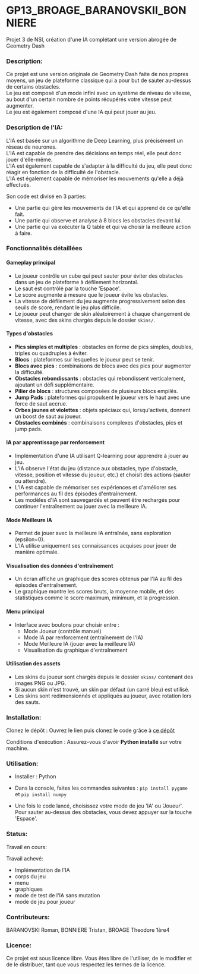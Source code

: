 # GP13_BROAGE_BARANOVSKII_BONNIERE
Projet 3 de NSI, création d'une IA complétant une version abrogée de Geometry Dash

### Description:
Ce projet est une version originale de Geometry Dash faite de nos propres moyens, un jeu de plateforme classique qui a pour but de sauter au-dessus de certains obstacles.  
Le jeu est composé d'un mode infini avec un système de niveau de vitesse, au bout d'un certain nombre de points récupérés votre vitesse peut augmenter.  
Le jeu est également composé d'une IA qui peut jouer au jeu.  

### Description de l'IA:  

L'IA est basée sur un algorithme de Deep Learning, plus précisément un réseau de neurones.  
L'IA est capable de prendre des décisions en temps réel, elle peut donc jouer d'elle-même.   
L'IA est également capable de s'adapter à la difficulté du jeu, elle peut donc réagir en fonction de la difficulté de l'obstacle.  
L'IA est également capable de mémoriser les mouvements qu'elle a déjà effectués.  

Son code est divisé en 3 parties:  
- Une partie qui gère les mouvements de l'IA et qui apprend de ce qu'elle fait.  
- Une partie qui observe et analyse à 8 blocs les obstacles devant lui.  
- Une partie qui va exécuter la Q table et qui va choisir la meilleure action à faire.  

### Fonctionnalités détaillées

#### Gameplay principal
- Le joueur contrôle un cube qui peut sauter pour éviter des obstacles dans un jeu de plateforme à défilement horizontal.
- Le saut est contrôlé par la touche 'Espace'.
- Le score augmente à mesure que le joueur évite les obstacles.
- La vitesse de défilement du jeu augmente progressivement selon des seuils de score, rendant le jeu plus difficile.
- Le joueur peut changer de skin aléatoirement à chaque changement de vitesse, avec des skins chargés depuis le dossier `skins/`.

#### Types d'obstacles
- **Pics simples et multiples** : obstacles en forme de pics simples, doubles, triples ou quadruples à éviter.
- **Blocs** : plateformes sur lesquelles le joueur peut se tenir.
- **Blocs avec pics** : combinaisons de blocs avec des pics pour augmenter la difficulté.
- **Obstacles rebondissants** : obstacles qui rebondissent verticalement, ajoutant un défi supplémentaire.
- **Pilier de blocs** : structures composées de plusieurs blocs empilés.
- **Jump Pads** : plateformes qui propulsent le joueur vers le haut avec une force de saut accrue.
- **Orbes jaunes et violettes** : objets spéciaux qui, lorsqu'activés, donnent un boost de saut au joueur.
- **Obstacles combinés** : combinaisons complexes d'obstacles, pics et jump pads.

#### IA par apprentissage par renforcement
- Implémentation d'une IA utilisant Q-learning pour apprendre à jouer au jeu.
- L'IA observe l'état du jeu (distance aux obstacles, type d'obstacle, vitesse, position et vitesse du joueur, etc.) et choisit des actions (sauter ou attendre).
- L'IA est capable de mémoriser ses expériences et d'améliorer ses performances au fil des épisodes d'entraînement.
- Les modèles d'IA sont sauvegardés et peuvent être rechargés pour continuer l'entraînement ou jouer avec la meilleure IA.

#### Mode Meilleure IA
- Permet de jouer avec la meilleure IA entraînée, sans exploration (epsilon=0).
- L'IA utilise uniquement ses connaissances acquises pour jouer de manière optimale.

#### Visualisation des données d'entraînement
- Un écran affiche un graphique des scores obtenus par l'IA au fil des épisodes d'entraînement.
- Le graphique montre les scores bruts, la moyenne mobile, et des statistiques comme le score maximum, minimum, et la progression.

#### Menu principal
- Interface avec boutons pour choisir entre :
  - Mode Joueur (contrôle manuel)
  - Mode IA par renforcement (entraînement de l'IA)
  - Mode Meilleure IA (jouer avec la meilleure IA)
  - Visualisation du graphique d'entraînement

#### Utilisation des assets
- Les skins du joueur sont chargés depuis le dossier `skins/` contenant des images PNG ou JPG.
- Si aucun skin n'est trouvé, un skin par défaut (un carré bleu) est utilisé.
- Les skins sont redimensionnés et appliqués au joueur, avec rotation lors des sauts.

### Installation:  
Clonez le dépôt : Ouvrez le lien puis clonez le code grâce à [ce dépôt](https://github.com/Arkunir/2024_2025_projet3_GP13_BROAGE_BARANOVSKII_BONNIERE)

Conditions d'exécution : Assurez-vous d'avoir **Python installé** sur votre machine.

### Utilisation:  
- Installer : Python

- Dans la console, faites les commandes suivantes : `pip install pygame` et `pip install numpy`

- Une fois le code lancé, choisissez votre mode de jeu 'IA' ou 'Joueur'. Pour sauter au-dessus des obstacles, vous devez appuyer sur la touche 'Espace'.  

### Status:  
Travail en cours:

Travail achevé:
- Implémentation de l'IA
- corps du jeu
- menu
- graphiques
- mode de test de l'IA sans mutation
- mode de jeu pour joueur

### Contributeurs:  

BARANOVSKI Roman, BONNIERE Tristan, BROAGE Theodore 1ère4

### Licence:  

Ce projet est sous licence libre. Vous êtes libre de l'utiliser, de le modifier et de le distribuer, tant que vous respectez les termes de la licence.
